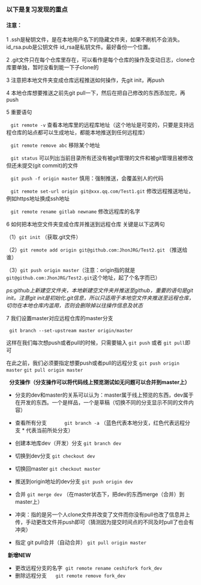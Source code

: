  ### 以下是复习发现的重点

 #### 注意： 
 
  1 .ssh是秘钥文件，是在本地用户名下的隐藏文件夹，如果不刷机不会消失。id_rsa.pub是公钥文件 id_rsa是私钥文件。最好备份一个位置。
  
  2 .git文件只在每个仓库里存在，可以看作是每个仓库的操作及变动日志，clone仓库要单独，暂时没看到能一下子clone的
  
  3 注意把本地文件夹变成仓库远程推送如何操作，先git init，再push
  
 4 本地仓库想要推送之前先git pull一下，然后在把自己修改的东西添加完，再push
   
  5 重要语句
  
    ````git remote -v````  查看本地库里的远程库地址（这个地址是可变的，只要是支持远程仓库的站点都可以生成地址，都能本地推送到任何远程库）
    
    ```git remote remove abc``` 移除某个地址

    ```git status``` 可以列出当前目录所有还没有被git管理的文件和被git管理且被修改但还未提交(git commit)的文件

    ```git push -f origin master```  慎用：强制推送，会覆盖别人的代码
    
    ```git remote set-url origin git@xxx.qq.com/Test1.git``` 修改远程推送地址，例如https地址换成ssh地址
    
    ```git remote rename gitlab newname``` 修改远程库的名字
    
  6 如何把本地空文件夹变成仓库并推送到远程仓库 关键是以下这两句

 （1）```git init``` （获取.git文件）

 （2）```git remote add origin git@github.com:JhonJRG/Test2.git``` （推送给谁）
 
 （3）```git push origin master```（注意：origin指的就是```git@github.com:JhonJRG/Test2.git```这个地址，起了个名字而已）

  *ps:github上新建空文件夹，本地新建空文件夹并推送至github，重要的语句是git init。注意git init是初始化.git信息，所以只适用于本地空文件夹推送至远程仓库，切勿在本地仓库内滥用，否则会删除掉以往操作信息及状态*
            
   7 我们设置master对应远程仓库的master分支

     ```git branch --set-upstream master origin/master```    
      
   这样在我们每次想push或者pull的时候，只需要输入 ```git push``` 或者 ```git pull```即可

   在此之前，我们必须要指定想要push或者pull的远程分支 ```git push origin master``` ```git pull origin master```
   
 
   **分支操作（分支操作可以将代码线上预览测试如无问题可以合并到master上）**

 - 分支的dev和master的关系可以认为：master属于线上预览的东西，dev属于在开发的东西。一个是样品，一个是草稿（切换不同的分支显示不同的文件内容）   
 - 查看所有分支            ```git branch -a``` （蓝色代表本地分支，红色代表远程分支  * 代表当前所处分支）
 - 创建本地库dev（开发）分支  ```git branch dev```   
 - 切换到dev分支             ```git checkout dev```
 - 切换回master              ```git checkout master```
 - 推送到origin地址的dev分支  ```git push origin dev```
 - 合并  ```git merge dev``` （在master状态下，把dev的东西merge（合并）到master上）
   
 - 冲突：指的是另一个人clone文件并改变了文件而你没有pull也改了信息并上传，手动更改文件并push即可（猜测因为提交时间点的不同及时pull了也会有冲突）
 - 指定 git pull合并（自动合并） ```git pull origin master```
 
  **新增NEW**
  
 - 更改远程分支的名字  ```git remote rename ceshifork fork_dev```
 - 删除远程分支      ```git remote remove fork_dev```


